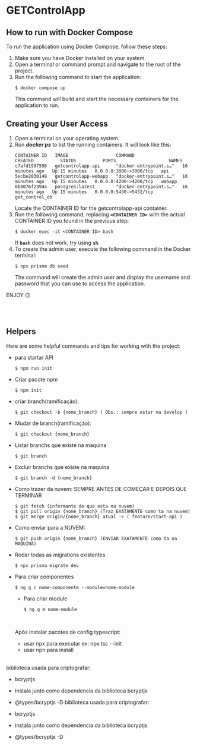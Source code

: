 # GETControlApp

## How to run with Docker Compose

To run the application using Docker Compose, follow these steps:

1. Make sure you have Docker installed on your system.
2. Open a terminal or command prompt and navigate to the root of the project.
3. Run the following command to start the application:
   ```
   $ docker compose up
   ```
   This command will build and start the necessary containers for the application to run.

## Creating your User Access

1. Open a terminal on your operating system.
2. Run **_docker ps_** to list the running containers. It will look like this:
   ```
   CONTAINER ID   IMAGE                  COMMAND                  CREATED          STATUS          PORTS                    NAMES
   c7afd1997598   getcontrolapp-api      "docker-entrypoint.s…"   16 minutes ago   Up 15 minutes   0.0.0.0:3000->3000/tcp   api
   5ecbe2030148   getcontrolapp-webapp   "docker-entrypoint.s…"   16 minutes ago   Up 15 minutes   0.0.0.0:4200->4200/tcp   webapp
   0b8076f23944   postgres:latest        "docker-entrypoint.s…"   16 minutes ago   Up 15 minutes   0.0.0.0:5430->5432/tcp   get_control_db
   ```
   Locate the CONTAINER ID for the getcontrolapp-api container.
3. Run the following command, replacing **`<CONTAINER ID>`** with the actual CONTAINER ID you found in the previous step:
   ```
   $ docker exec -it <CONTAINER ID> bash
   ```
   If **`bash`** does not work, try using **`sh`**.
4. To create the admin user, execute the following command in the Docker terminal:
   ```
   $ npx prisma db seed
   ```
   The command will create the admin user and display the username and password that you can use to access the application.

ENJOY 🙃

<br><br>

## Helpers

Here are some helpful commands and tips for working with the project:

- para startar API

  ```
  $ npm run init
  ```

- Criar pacote npm

  ```
  $ npm init
  ```

- criar branch(ramificação):

  ```
  $ git checkout -b {nome_branch} ( Obs.: sempre estar na develop )
  ```

- Mudar de branch(ramificação):

  ```
  $ git checkout {nome_branch}
  ```

- Listar branchs que existe na maquina
  ```
  $ git branch
  ```
- Excluir branchs que existe na maquina

  ```
  $ git branch -d {nome_branch}
  ```

- Como trazer da nuvem: SEMPRE ANTES DE COMEÇAR E DEPOIS QUE TERMINAR

  ```
  $ git fetch (informante do que esta na nuvem)
  $ git pull origin {nome_branch} (Traz EXATAMENTE como ta na nuvem)
  $ git merge origin/{nome_branch} atual -> ( feature/start-api )
  ```

- Como enviar para a NUVEM:
  ```
  $ git push origin {nome_branch} (ENVIAR EXATAMENTE como ta na MAQUINA)
  ```
- Rodar todas as migrations existentes

  ```
  $ npx prisma migrate dev
  ```

- Para criar componentes

  ```
  $ ng g c nome-componente --module=nome-module
  ```

  - Para criar module
    ```
    $ ng g m nome-module
    ```

  <br>

  Após instalar pacotes de config typescript:

  - usar npx para executar ex: npx tsc --init
  - usar npn para install

  <br>

biblioteca usada para criptografar:

- bcryptjs
- instala junto como dependencia da biblioteca bcryptjs
- @types/bcryptjs -D
  biblioteca usada para criptografar:

- bcryptjs
- instala junto como dependencia da biblioteca bcryptjs
- @types/bcryptjs -D

